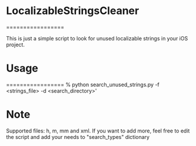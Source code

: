 # LocalizableStringsCleaner
=================

This is just a simple script to look for unused localizable strings in your iOS project.


# Usage
=================
% python search_unused_strings.py -f <strings_file> -d <search_directory>'

# Note
Supported files: h, m, mm and xml. If you want to add more, feel free to edit the script and add your needs to "search_types" dictionary